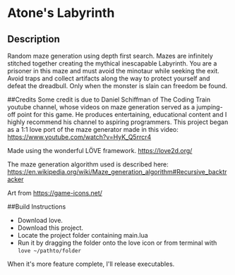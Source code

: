 # Atone's Labyrinth

## Description
Random maze generation using depth first search. Mazes are infinitely stitched together creating the mythical inescapable Labyrinth. You are a prisoner in this maze and must avoid the minotaur while seeking the exit. Avoid traps and collect artifacts along the way to protect yourself and defeat the dreadbull. Only when the monster is slain can freedom be found.

##Credits
Some credit is due to Daniel Schiffman of The Coding Train youtube channel, whose videos on maze generation served as a jumping-off point for this game. He produces entertaining, educational content and I highly recommend his channel to aspiring programmers. This project began as a 1:1 love port of the maze generator made in this video: https://www.youtube.com/watch?v=HyK_Q5rrcr4

Made using the wonderful LÖVE framework. https://love2d.org/

The maze generation algorithm used is described here: https://en.wikipedia.org/wiki/Maze_generation_algorithm#Recursive_backtracker

Art from https://game-icons.net/

##Build Instructions
* Download love.
* Download this project.
* Locate the project folder containing main.lua
* Run it by dragging the folder onto the love icon or from terminal with `love ~/pathto/folder`

When it's more feature complete, I'll release executables.
